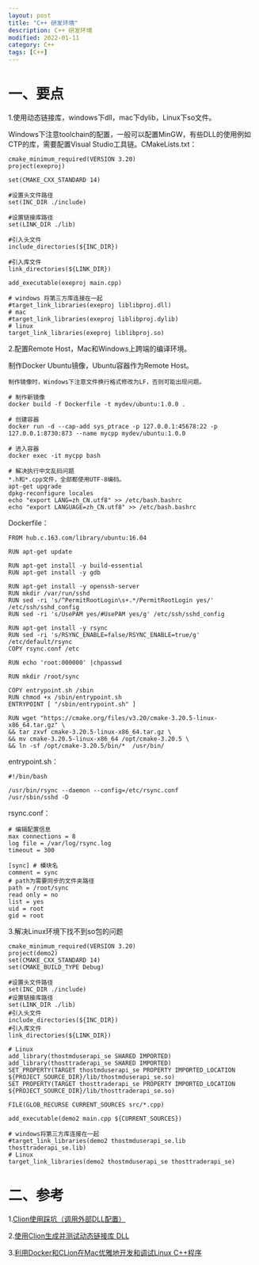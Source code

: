 ```yaml
---
layout: post
title: "C++ 研发环境"
description: C++ 研发环境
modified: 2022-01-11
category: C++
tags: [C++]
---
```


# 一、要点

1.使用动态链接库，windows下dll，mac下dylib，Linux下so文件。 

Windows下注意toolchain的配置，一般可以配置MinGW，有些DLL的使用例如CTP的库，需要配置Visual Studio工具链。CMakeLists.txt：

    cmake_minimum_required(VERSION 3.20)
    project(exeproj)
    
    set(CMAKE_CXX_STANDARD 14)
    
    #设置头文件路径
    set(INC_DIR ./include)
    
    #设置链接库路径
    set(LINK_DIR ./lib)
    
    #引入头文件
    include_directories(${INC_DIR})
    
    #引入库文件
    link_directories(${LINK_DIR})
    
    add_executable(exeproj main.cpp)
    
    # windows 将第三方库连接在一起
    #target_link_libraries(exeproj liblibproj.dll)
    # mac
    #target_link_libraries(exeproj liblibproj.dylib)
    # linux
    target_link_libraries(exeproj liblibproj.so)

2.配置Remote Host，Mac和Windows上跨端的编译环境。

制作Docker Ubuntu镜像，Ubuntu容器作为Remote Host。

    制作镜像时，Windows下注意文件换行格式修改为LF，否则可能出现问题。
    
    # 制作新镜像
    docker build -f Dockerfile -t mydev/ubuntu:1.0.0 .
    
    # 创建容器
    docker run -d --cap-add sys_ptrace -p 127.0.0.1:45678:22 -p 127.0.0.1:8730:873 --name mycpp mydev/ubuntu:1.0.0
    
    # 进入容器
    docker exec -it mycpp bash
    
    # 解决执行中文乱码问题
    *.h和*.cpp文件，全部都使用UTF-8编码。
    apt-get upgrade
    dpkg-reconfigure locales
    echo "export LANG=zh_CN.utf8" >> /etc/bash.bashrc
    echo "export LANGUAGE=zh_CN.utf8" >> /etc/bash.bashrc

Dockerfile：

    FROM hub.c.163.com/library/ubuntu:16.04
    
    RUN apt-get update
    
    RUN apt-get install -y build-essential
    RUN apt-get install -y gdb
    
    RUN apt-get install -y openssh-server
    RUN mkdir /var/run/sshd
    RUN sed -ri 's/^PermitRootLogin\s+.*/PermitRootLogin yes/' /etc/ssh/sshd_config
    RUN sed -ri 's/UsePAM yes/#UsePAM yes/g' /etc/ssh/sshd_config
    
    RUN apt-get install -y rsync
    RUN sed -ri 's/RSYNC_ENABLE=false/RSYNC_ENABLE=true/g' /etc/default/rsync
    COPY rsync.conf /etc
    
    RUN echo 'root:000000' |chpasswd
    
    RUN mkdir /root/sync
    
    COPY entrypoint.sh /sbin
    RUN chmod +x /sbin/entrypoint.sh
    ENTRYPOINT [ "/sbin/entrypoint.sh" ]
    
    RUN wget "https://cmake.org/files/v3.20/cmake-3.20.5-linux-x86_64.tar.gz" \
    && tar zxvf cmake-3.20.5-linux-x86_64.tar.gz \
    && mv cmake-3.20.5-linux-x86_64 /opt/cmake-3.20.5 \
    && ln -sf /opt/cmake-3.20.5/bin/*  /usr/bin/

entrypoint.sh：

    #!/bin/bash
    
    /usr/bin/rsync --daemon --config=/etc/rsync.conf
    /usr/sbin/sshd -D

rsync.conf：

    # 编辑配置信息
    max connections = 8
    log file = /var/log/rsync.log
    timeout = 300
    
    [sync] # 模块名
    comment = sync
    # path为需要同步的文件夹路径
    path = /root/sync
    read only = no
    list = yes
    uid = root
    gid = root

3.解决Linux环境下找不到so包的问题

    cmake_minimum_required(VERSION 3.20)
    project(demo2)
    set(CMAKE_CXX_STANDARD 14)
    set(CMAKE_BUILD_TYPE Debug)
    
    #设置头文件路径
    set(INC_DIR ./include)
    #设置链接库路径
    set(LINK_DIR ./lib)
    #引入头文件
    include_directories(${INC_DIR})
    #引入库文件
    link_directories(${LINK_DIR})
    
    # Linux
    add_library(thostmduserapi_se SHARED IMPORTED)
    add_library(thosttraderapi_se SHARED IMPORTED)
    SET_PROPERTY(TARGET thostmduserapi_se PROPERTY IMPORTED_LOCATION ${PROJECT_SOURCE_DIR}/lib/thostmduserapi_se.so)
    SET_PROPERTY(TARGET thosttraderapi_se PROPERTY IMPORTED_LOCATION ${PROJECT_SOURCE_DIR}/lib/thosttraderapi_se.so)
    
    FILE(GLOB_RECURSE CURRENT_SOURCES src/*.cpp)
    
    add_executable(demo2 main.cpp ${CURRENT_SOURCES})
    
    # windows将第三方库连接在一起
    #target_link_libraries(demo2 thostmduserapi_se.lib thosttraderapi_se.lib)
    # Linux
    target_link_libraries(demo2 thostmduserapi_se thosttraderapi_se)

# 二、参考

1.[Clion使用踩坑（调用外部DLL配置）](https://blog.csdn.net/qq_18453581/article/details/120005712)

2.[使用Clion生成并测试动态链接库 DLL](https://blog.csdn.net/hezhongla0811/article/details/109769789)

3.[利用Docker和CLion在Mac优雅地开发和调试Linux C++程序](https://www.jianshu.com/p/8648475b26b3)
